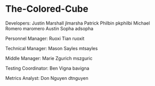# The-Colored-Cube
Developers:
Justin Marshall jlmarsha
Patrick Philbin pkphilbi
Michael Romero maromero
Austin Sopha adsopha

Personnel Manager:
Ruoxi Tian ruoxit

Technical Manager:
Mason Sayles mtsayles

Middle Manager:
Marie Zgurich mszguric

Testing Coordinator:
Ben Vigna bavigna

Metrics Analyst:
Don Nguyen dtnguyen
